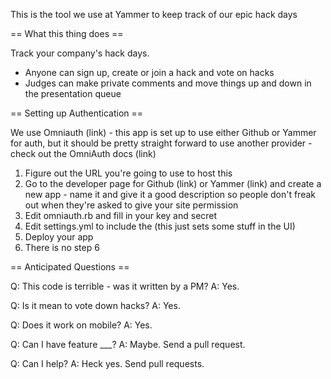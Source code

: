 This is the tool we use at Yammer to keep track of our epic hack days

== What this thing does ==

Track your company's hack days. 

* Anyone can sign up, create or join a hack and vote on hacks
* Judges can make private comments and move things up and down in the presentation queue


== Setting up Authentication ==

We use Omniauth (link) - this app is set up to use either Github or Yammer for auth, but it should be pretty straight forward to use another provider - check out the OmniAuth docs (link)

1. Figure out the URL you're going to use to host this
2. Go to the developer page for Github (link) or Yammer (link) and create a new app - name it and give it a good description so people don't freak out when they're asked to give your site permission
3. Edit omniauth.rb and fill in your key and secret
4. Edit settings.yml to include the (this just sets some stuff in the UI)
5. Deploy your app
6. There is no step 6

== Anticipated Questions ==

Q: This code is terrible - was it written by a PM?
A: Yes.

Q: Is it mean to vote down hacks?
A: Yes. 

Q: Does it work on mobile?
A: Yes.

Q: Can I have feature ___?
A: Maybe. Send a pull request.

Q: Can I help?
A: Heck yes. Send pull requests.
